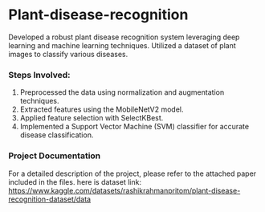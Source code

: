 # Plant-disease-recognition
Developed a robust plant disease recognition system leveraging deep learning and machine learning techniques. Utilized a dataset of plant images to classify various diseases.

### Steps Involved:

1. Preprocessed the data using normalization and augmentation techniques.
2. Extracted features using the MobileNetV2 model.
3. Applied feature selection with SelectKBest.
4. Implemented a Support Vector Machine (SVM) classifier for accurate disease classification.

### Project Documentation

For a detailed description of the project, please refer to the attached paper included in the files.
here is dataset link: https://www.kaggle.com/datasets/rashikrahmanpritom/plant-disease-recognition-dataset/data
